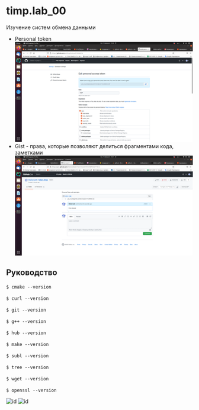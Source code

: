 # timp.lab_00
Изучение систем обмена данными 

- Personal token 
 ![id](https://github.com/MsDaria08/timp.lab_00/blob/main/%D0%A1%D0%BD%D0%B8%D0%BC%D0%BE%D0%BA%20%D1%8D%D0%BA%D1%80%D0%B0%D0%BD%D0%B0%20%D0%BE%D1%82%202022-02-27%2010-20-10.png)
- Gist - права, которые позволяют делиться фрагментами кода, заметками
![id](https://github.com/MsDaria08/timp.lab_00/blob/main/%D0%A1%D0%BD%D0%B8%D0%BC%D0%BE%D0%BA%20%D1%8D%D0%BA%D1%80%D0%B0%D0%BD%D0%B0%20%D0%BE%D1%82%202022-02-27%2010-21-57.png)


## Руководство

`$ cmake --version`

`$ curl --version`

`$ git --version`

`$ g++ --version`

`$ hub --version`

`$ make --version`

`$ subl --version`

`$ tree --version`

`$ wget --version`

`$ openssl --version`

![id]()
![id]()

